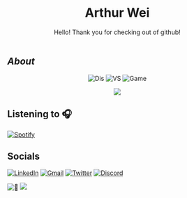 <!--Intro-->
<h1 align="center">
<!-- <img src="https://its.ucsc.edu/images/its-logo2018.png" alt="UCSC ITS Logo" width="100" height="100"> -->
    Arthur Wei
<!--    <img src="https://upload.wikimedia.org/wikipedia/commons/d/d8/SDS_UCSantaCruz_RedwoodSlug_WhiteGround.png" alt="MSJ Logo" width="100" height="100"> -->
</h1> 
<p align="center"> Hello! Thank you for checking out of github! </br></br>

<h2><em>About</em></h2>

<div align="center">
    
![Dis][disstat-shield] ![VS][vsstat-shield] ![Game][gamestat-shield]
    
</div>

<div align="center">
    
  <a>
<a><img align="center" src="https://github-readme-stats.vercel.app/api/top-langs/?username=Arthur-Systems&langs_count=6&theme=vue-dark&layout=compact" /></a>
</div>
<!-- <p align="right"><sub><sup>(<i>credits to <a href="https://github.com/advaith1" target="_blank"> Advaith </a> for activity tracking)</sub></sup></small> </p> -->
<h2> Listening to 🎧 </h2>

[![Spotify][spotify-shield]][spotify-url]

<h2> Socials </h2>

[![LinkedIn][linkedin-shield]][linkedin-url] [![Gmail][gmail-shield]][gmail-url] [![Twitter][twitter-shield]][twitter-url] [![Discord][discord-shield]][discord-url]

![👀][tracker-shield]
![](https://hit.yhype.me/github/profile?user_id=38866915)

<!-- Shields -->

[linkedin-shield]: https://img.shields.io/badge/LinkedIn-0077B5?style=for-the-badge&logo=linkedin&logoColor=white
[gmail-shield]: https://img.shields.io/badge/Gmail-D14836?style=for-the-badge&logo=gmail&logoColor=white
[twitter-shield]: https://img.shields.io/badge/Twitter-1DA1F2?style=for-the-badge&logo=twitter&logoColor=white
[discord-shield]: https://img.shields.io/badge/Discord-7289DA?style=for-the-badge&logo=discord&logoColor=white
[tracker-shield]: https://komarev.com/ghpvc/?username=Arthur-Systems&style=flat-square
[spotify-shield]: https://novatorem-three-weld.vercel.app/api/spotify
[langs-shield]: https://github-readme-stats.vercel.app/api/top-langs/?username=Arthur-Systems&langs_count=6&theme=vue-dark&layout=compact
[disstat-shield]: https://dev.discordprofiles.me/badge/status/544361029434605578?style=flat-square
[vsstat-shield]: https://dev.discordprofiles.me/badge/vscode/544361029434605578?style=flat-square
[gamestat-shield]: https://dev.discordprofiles.me/badge/playing/544361029434605578?style=flat-square

<!-- Links -->

[stats-url]: https://github-readme-stats.vercel.app/api?username=Arthur-Systems&show_icons=true&theme=vue-dark&count_private=true&hide=contribs&hide_border=false
[linkedin-url]: https://www.linkedin.com/in/haichuanwei/
[gmail-url]: https://mail.google.com/mail/?view=cm&source=mailto&to=arthur.wei50@gmail.com
[twitter-url]: https://twitter.com/intent/user?screen_name=WeiHaichuan
[discord-url]: https://discordapp.com/users/544361029434605578
[spotify-url]: https://open.spotify.com/user/22qxmelpc5gmkycawd5zkuwfq
[langs-url]: https://github.com/Arthur-Systems/
